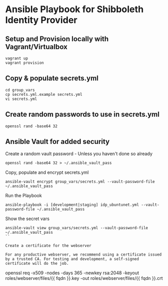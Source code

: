 # Ansible Playbook for Shibboleth Identity Provider

## Setup and Provision locally with Vagrant/Virtualbox

```
vagrant up
vagrant provision
```

## Copy & populate secrets.yml

```
cd group_vars
cp secrets.yml.example secrets.yml
vi secrets.yml
```

## Create random passwords to use in secrets.yml

```
openssl rand -base64 32
```


## Ansible Vault for added security

Create a random vault password - Unless you haven't done so already
```
openssl rand -base64 32 > ~/.ansible_vault_pass
```
Copy, populate and encrypt secrets.yml

```
ansible-vault encrypt group_vars/secrets.yml --vault-password-file ~/.ansible_vault_pass
```

Run the Playbook
```
ansible-playbook -i [development|staging] idp_ubuntunet.yml --vault-password-file ~/.ansible_vault_pass
```

Show the secret vars
```
ansible-vault view group_vars/secrets.yml --vault-password-file ~/.ansible_vault_pass
``

Create a certificate for the webserver

For any productive webserver, we recommend using a certificate issued by a trusted CA. For testing and development, a self-signed certificate will do the job.

```
openssl req -x509 -nodes -days 365 -newkey rsa:2048 -keyout roles/webserver/files/{{ fqdn }}.key -out roles/webserver/files/{{ fqdn }}.crt


